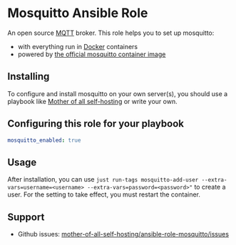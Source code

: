# Mosquitto Ansible Role


An open source [MQTT](https://en.wikipedia.org/wiki/MQTT) broker. This role helps you to set up mosquitto:

- with everything run in [Docker](https://www.docker.com/) containers
- powered by [the official mosquitto container image](https://hub.docker.com/r/_/mosquitto/)


## Installing

To configure and install mosquitto on your own server(s), you should use a playbook like [Mother of all self-hosting](https://github.com/mother-of-all-self-hosting/mash-playbook) or write your own.

## Configuring this role for your playbook

```yaml
mosquitto_enabled: true
```

## Usage

After installation, you can use `just run-tags mosquitto-add-user --extra-vars=username=<username> --extra-vars=password=<password>"` to create a user. For the setting to take effect, you must restart the container.


## Support

- Github issues: [mother-of-all-self-hosting/ansible-role-mosquitto/issues](https://github.com/mother-of-all-self-hosting/ansible-role-mosquitto/issues)
